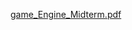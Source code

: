 [game_Engine_Midterm.pdf](https://github.com/user-attachments/files/17294306/game_Engine_Midterm.pdf)
